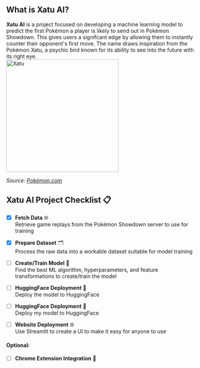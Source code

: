 ## What is Xatu AI?

**Xatu AI** is a project focused on developing a machine learning model to predict the first Pokémon a player is likely to send out in Pokémon Showdown. This gives users a signifcant edge by allowing them to instantly counter their opponent's first move. The name draws inspiration from the Pokémon Xatu, a psychic bird known for its ability to see into the future with its right eye. \
<img src="https://github.com/user-attachments/assets/ea15eb52-230b-4a4f-b17e-5ffa4f93421d" alt="Xatu" width="300"/>

*Source: [Pokémon.com](https://www.pokemon.com/us/pokedex/xatu)*


## Xatu AI Project Checklist 📋

- [x] **Fetch Data** 🌐  
  Retrieve game replays from the Pokémon Showdown server to use for training

- [x] **Prepare Dataset** 🗂️  
  Process the raw data into a workable dataset suitable for model training

- [ ] **Create/Train Model** 🔧  
  Find the best ML algorithm, hyperparameters, and feature transformations to create/train the model

- [ ] **HuggingFace Deployment** 🤗  
  Deploy the model to HuggingFace

- [ ] **HuggingFace Deployment** 🤗  
  Deploy my model to HuggingFace

- [ ] **Website Deployment** 🌐  
  Use Streamlit to create a UI to make it easy for anyone to use

#### Optional: 
- [ ] **Chrome Extension Integration** 🚀
